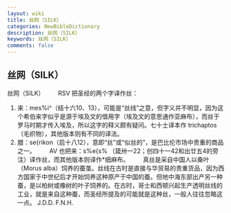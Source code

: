 ```yaml
---
layout: wiki
title: 丝网（SILK）
categories: NewBibleDictionary
description: 丝网（SILK）
keywords: 丝网（SILK）
comments: false
---
```


## 丝网（SILK）



丝网（SILK）
　　RSV 把圣经的两个字译作丝：
1. 来：mes%i^（结十六10、13），可能是“丝线”之意，但字义并不明显，因为这个希伯来字似乎是源于埃及文的借用字（埃及文的意思通作亚麻布），而丝于罗马时期才传入埃及，所以这字的释义颇有疑问。七十士译本作 trichaptos （毛织物），其他版本则有不同的译法。
2. 腊：se{rikon（启十八12），意即“丝”或“似丝的”，是巴比伦市场中贵重的商品之一。
　　AV 也把来：s%e{s% （箴卅一22；创四十一42和出廿五4的旁注）译作丝，而其他版本则译作*细麻布。
　　真丝是采自中国人以桑叶（Morus alba）饲养的蚕茧。丝线在古时是直接与华贸易的贵重货品，因为西方国家于中世纪后才开始饲养这种原产于中国的蚕。但地中海东部出产另一种蚕，是以柏树或橡树的叶子饲养的。在古时，哥士和西顿兴起生产透明丝线的工业，就是来自这种蚕，而圣经所提及的可能就是这种丝，一般人往往忽略这一点。
J.D.D.
F.N.H.



